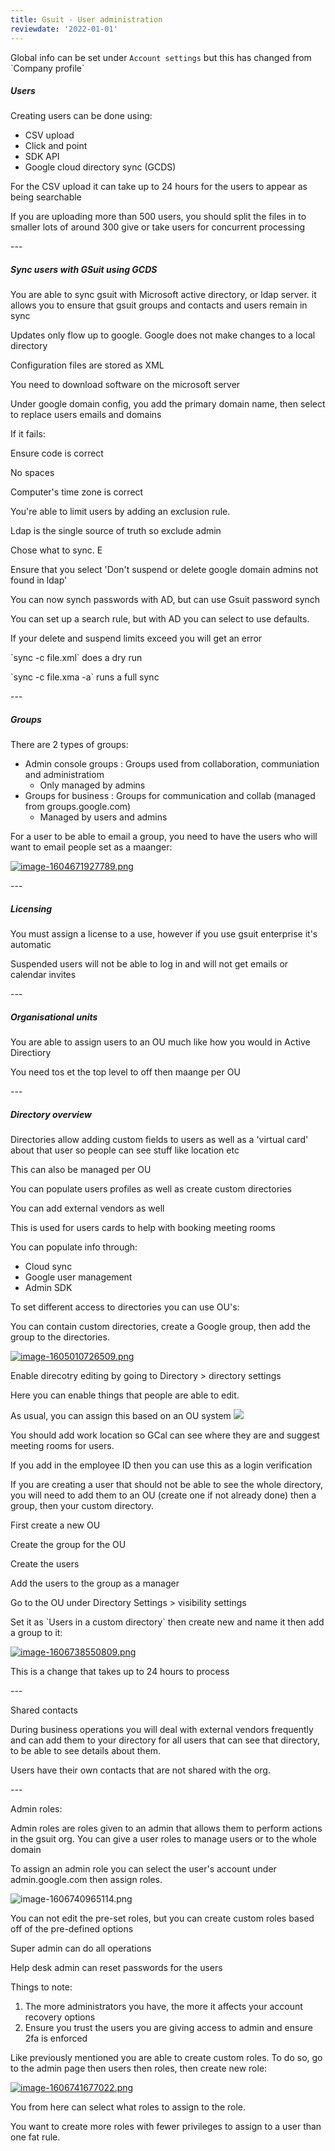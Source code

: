 ```yaml
---
title: Gsuit - User administration
reviewdate: '2022-01-01'
---
```


Global info can be set under `Account settings` but this has changed from \`Company profile\` 

##### Users

Creating users can be done using:

*   CSV upload
*   Click and point
*   SDK API
*   Google cloud directory sync (GCDS)

For the CSV upload it can take up to 24 hours for the users to appear as being searchable

If you are uploading more than 500 users, you should split the files in to smaller lots of around 300 give or take users for concurrent processing

\---

##### Sync users with GSuit using GCDS

You are able to sync gsuit with Microsoft active directory, or ldap server. it allows you to ensure that gsuit groups and contacts and users remain in sync

Updates only flow up to google. Google does not make changes to a local directory

Configuration files are stored as XML

You need to download software on the microsoft server

Under google domain config, you add the primary domain name, then select to replace users emails and domains 

If it fails:

Ensure code is correct

No spaces

Computer's time zone is correct

You're able to limit users by adding an exclusion rule. 

Ldap is the single source of truth so exclude admin 

Chose what to sync. E

Ensure that you select 'Don't suspend or delete google domain admins not found in ldap'

You can now synch passwords with AD, but can use Gsuit password synch 

You can set up a search rule, but with AD you can select to use defaults. 

If your delete and suspend limits exceed you will get an error

\`sync -c file.xml\` does a dry run

\`sync -c file.xma -a\` runs a full sync

\---

##### Groups

There are 2 types of groups:

*   Admin console groups : Groups used from collaboration, communiation and administratiom
    *   Only managed by admins
*   Groups for business : Groups for communication and collab (managed from groups.google.com)
    *   Managed by users and admins

For a user to be able to email a group, you need to have the users who will want to email people set as a maanger:

[![image-1604671927789.png](../../../assets/2mznsOlbTSNaaAcI-image-1604671927789.png)](../../../assets/2mznsOlbTSNaaAcI-image-1604671927789.png)

\---

##### Licensing 

You must assign a license to a use, however if you use gsuit enterprise it's automatic

Suspended users will not be able to log in and will not get emails or calendar invites

\---

##### Organisational units 

You are able to assign users to an OU much like how you would in Active Directiory

You need tos et the top level to off then maange per OU

\---

##### Directory overview

Directories allow adding custom fields to users as well as a 'virtual card' about that user so people can see stuff like location etc

This can also be managed per OU

You can populate users profiles as well as create custom directories 

You can add external vendors as well

This is used for users cards to help with booking meeting rooms

You can populate info through:

*   Cloud sync
*   Google user management
*   Admin SDK

To set different access to directories you can use OU's:

You can contain custom directories, create a Google group, then add the group to the directories.

[![image-1605010726509.png](../../../assets/rG2Sxc83fg9oyJVi-image-1605010726509.png)](../../../assets/rG2Sxc83fg9oyJVi-image-1605010726509.png)

Enable direcotry editing by going to Directory > directory settings 

Here you can enable things that people are able to edit. 

As usual, you can assign this based on an OU system
[![](../../../assets/GJIc7rJptYTmXzfh-image-1606735635793.png)](../../../assets/GJIc7rJptYTmXzfh-image-1606735635793.png)

You should add work location so GCal can see where they are and suggest meeting rooms for users.

If you add in the employee ID then you can use this as a login verification 

If you are creating a user that should not be able to see the whole directory, you will need to add them to an OU (create one if not already done) then a group, then your custom directory.

First create a new OU

Create the group for the OU

Create the users

Add the users to the group as a manager

Go to the OU under Directory Settings > visibility settings 

Set it as \`Users in a custom directory\` then create new and name it then add a group to it:

[![image-1606738550809.png](../../../assets/qtFenCGbLvRUVQqs-image-1606738550809.png)](../../../assets/qtFenCGbLvRUVQqs-image-1606738550809.png)

This is a change that takes up to 24 hours to process

\---

Shared contacts

During business operations you will deal with external vendors frequently and can add them to your directory for all users that can see that directory, to be able to see details about them.

Users have their own contacts that are not shared with the org.

\---

Admin roles:

Admin roles are roles given to an admin that allows them to perform actions in the gsuit org. You can give a user roles to manage users or to the whole domain

To assign an admin role you can select the user's account under admin.google.com then assign roles.

![image-1606740965114.png](../../../assets/lHFWdtVTkMX6AX5G-image-1606740965114.png)

You can not edit the pre-set roles, but you can create custom roles based off of the pre-defined options

Super admin can do all operations

Help desk admin can reset passwords for the users

Things to note:

1.  The more administrators you have, the more it affects your account recovery options
2.  Ensure you trust the users you are giving access to admin and ensure 2fa is enforced

Like previously mentioned you are able to create custom roles. To do so, go to the admin page then users then roles, then create new role:

[![image-1606741677022.png](../../../assets/goQwxsbjB33Z1ZN1-image-1606741677022.png)](../../../assets/goQwxsbjB33Z1ZN1-image-1606741677022.png)

You from here can select what roles to assign to the role. 

You want to create more roles with fewer privileges to assign to a user than one fat rule.
